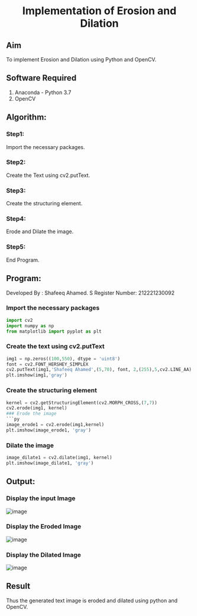 # <p align="center">Implementation of Erosion and Dilation</p>

## Aim
To implement Erosion and Dilation using Python and OpenCV.

## Software Required
1. Anaconda - Python 3.7
2. OpenCV

## Algorithm:
### Step1:
Import the necessary packages.
### Step2:
Create the Text using cv2.putText.
### Step3:
Create the structuring element.
### Step4:
Erode and Dilate the image.
### Step5:
End Program.


## Program:
Developed By   : Shafeeq Ahamed. S
Register Number: 212221230092

### Import the necessary packages
```py
import cv2
import numpy as np
from matplotlib import pyplot as plt
```
### Create the text using cv2.putText
```py
img1 = np.zeros((100,550), dtype = 'uint8')
font = cv2.FONT_HERSHEY_SIMPLEX
cv2.putText(img1,'Shafeeq Ahamed',(5,70), font, 2,(255),5,cv2.LINE_AA)
plt.imshow(img1,'gray')
```
### Create the structuring element
```py
kernel = cv2.getStructuringElement(cv2.MORPH_CROSS,(7,7))
cv2.erode(img1, kernel)
### Erode the image
```py
image_erode1 = cv2.erode(img1,kernel)
plt.imshow(image_erode1, 'gray')
```
### Dilate the image
```py
image_dilate1 = cv2.dilate(img1, kernel)
plt.imshow(image_dilate1, 'gray')
```

## Output:
### Display the input Image
![image](https://github.com/ShafeeqAhamedS/Implementation-of-Erosion-and-Dilation/assets/93427237/1cd2603b-ea43-407e-8df4-fa42095aa115)
### Display the Eroded Image
![image](https://github.com/ShafeeqAhamedS/Implementation-of-Erosion-and-Dilation/assets/93427237/5af7e26d-f956-4667-bf99-4c4987b561ac)
### Display the Dilated Image
![image](https://github.com/ShafeeqAhamedS/Implementation-of-Erosion-and-Dilation/assets/93427237/b67027d5-3b29-463d-bbd0-539ae5f39356)

## Result
Thus the generated text image is eroded and dilated using python and OpenCV.
